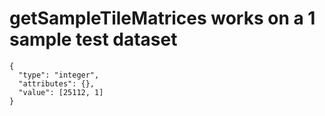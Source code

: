 # getSampleTileMatrices works on a 1 sample test dataset

    {
      "type": "integer",
      "attributes": {},
      "value": [25112, 1]
    }

